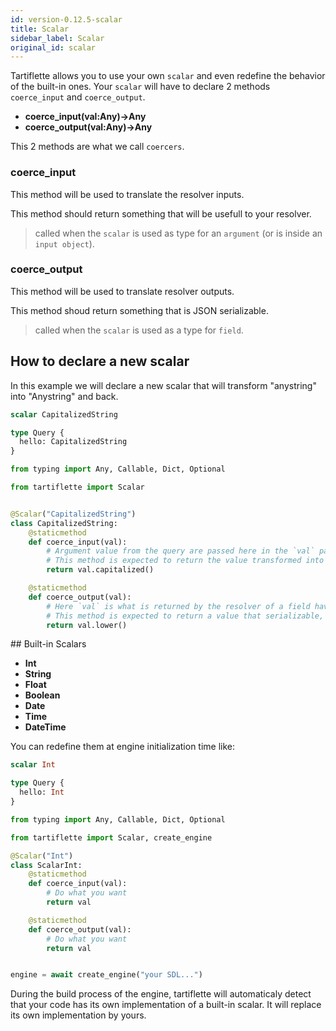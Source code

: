 ```yaml
---
id: version-0.12.5-scalar
title: Scalar
sidebar_label: Scalar
original_id: scalar
---
```


Tartiflette allows you to use your own `scalar` and even redefine the behavior of the built-in ones.
Your `scalar` will have to declare 2 methods `coerce_input` and `coerce_output`.

- **coerce_input(val:Any)->Any**
- **coerce_output(val:Any)->Any**

This 2 methods are what we call `coercers`.

### coerce_input

This method will be used to translate the resolver inputs.

This method should return something that will be usefull to your resolver.

> called when the `scalar` is used as type for an `argument` (or is inside an `input object`).

### coerce_output

This method will be used to translate resolver outputs.

This method shoud return something that is JSON serializable.

> called when the `scalar` is used as a type for `field`.

## How to declare a new scalar

In this example we will declare a new scalar that will transform "anystring" into "Anystring" and back.

```graphql
scalar CapitalizedString

type Query {
  hello: CapitalizedString
}
```

```python
from typing import Any, Callable, Dict, Optional

from tartiflette import Scalar


@Scalar("CapitalizedString")
class CapitalizedString:
    @staticmethod
    def coerce_input(val):
        # Argument value from the query are passed here in the `val` parameter.
        # This method is expected to return the value transformed into something usable by your code
        return val.capitalized()

    @staticmethod
    def coerce_output(val):
        # Here `val` is what is returned by the resolver of a field having for type this scalar.
        # This method is expected to return a value that serializable, that will be returned to the caller.
        return val.lower()
```

## Built-in Scalars

- **Int**
- **String**
- **Float**
- **Boolean**
- **Date**
- **Time**
- **DateTime**

You can redefine them at engine initialization time like:

```graphql
scalar Int

type Query {
  hello: Int
}
```

```python
from typing import Any, Callable, Dict, Optional

from tartiflette import Scalar, create_engine

@Scalar("Int")
class ScalarInt:
    @staticmethod
    def coerce_input(val):
        # Do what you want
        return val

    @staticmethod
    def coerce_output(val):
        # Do what you want
        return val


engine = await create_engine("your SDL...")
```

During the build process of the engine, tartiflette will automaticaly detect that your code has its own implementation of a built-in scalar. It will replace its own implementation by yours.
